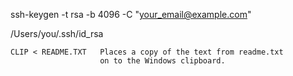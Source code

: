 

ssh-keygen -t rsa -b 4096 -C "your_email@example.com"

/Users/you/.ssh/id_rsa


    CLIP < README.TXT   Places a copy of the text from readme.txt
                        on to the Windows clipboard.
